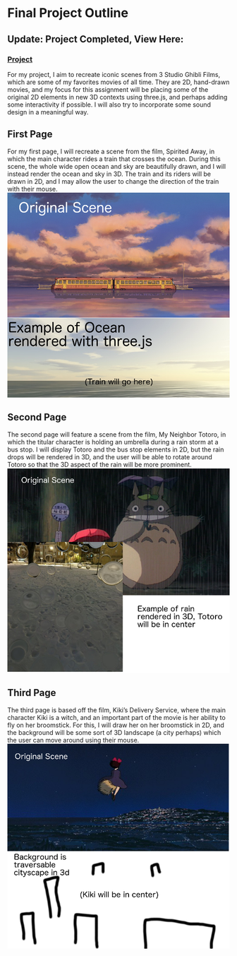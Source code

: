# Final Project Outline
## Update: Project Completed, View Here:
### [Project](http://i6.cims.nyu.edu/~war256/380/380FinalProject/index.html)

For my project, I aim to recreate iconic scenes from 3 Studio Ghibli Films, which are some of my favorites movies of all time.
They are 2D, hand-drawn movies, and my focus for this assignment will be placing some of the original 2D elements in new 3D contexts using three.js, and perhaps adding some interactivity if possible. I will also try to incorporate some sound design in a meaningful way.

## First Page
For my first page, I will recreate a scene from the film, Spirited Away, in which the main character rides a train that crosses the ocean. During this scene, the whole wide open ocean and sky are beautifully drawn, and I will instead render the ocean and sky in 3D. The train and its riders will be drawn in 2D, and I may allow the user to change the direction of the train with their mouse.
![First Page Mockup](https://github.com/Waz1215/380FinalProject/blob/master/images/SpiritedAwayMockUp.png "Mock Up:")

## Second Page
The second page will feature a scene from the film, My Neighbor Totoro, in which the titular character is holding an umbrella during a rain storm at a bus stop. I will display Totoro and the bus stop elements in 2D, but the rain drops will be rendered in 3D, and the user will be able to rotate around Totoro so that the 3D aspect of the rain will be more prominent.
![Second Page Mockup](https://github.com/Waz1215/380FinalProject/blob/master/images/TotoroMockUp.png "Mock Up:")

## Third Page
The third page is based off the film, Kiki’s Delivery Service, where the main character Kiki is a witch, and an important part of the movie is her ability to fly on her broomstick. For this, I will draw her on her broomstick in 2D, and the background will be some sort of 3D landscape (a city perhaps) which the user can move around using their mouse.
![First Page Mockup](https://github.com/Waz1215/380FinalProject/blob/master/images/KikiMockUp.png "Mock Up: ")